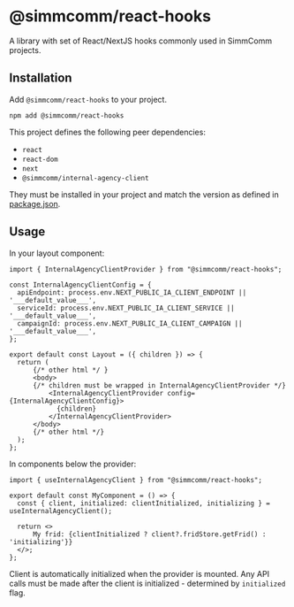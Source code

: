 # @simmcomm/react-hooks

A library with set of React/NextJS hooks commonly used in SimmComm projects.

## Installation

Add `@simmcomm/react-hooks` to your project.

```shell
npm add @simmcomm/react-hooks
```

This project defines the following peer dependencies:

- `react`
- `react-dom`
- `next`
- `@simmcomm/internal-agency-client`

They must be installed in your project and match the version as defined in [package.json](package.json).

## Usage

In your layout component:

```tsx
import { InternalAgencyClientProvider } from "@simmcomm/react-hooks";

const InternalAgencyClientConfig = {
  apiEndpoint: process.env.NEXT_PUBLIC_IA_CLIENT_ENDPOINT || '___default_value___',
  serviceId: process.env.NEXT_PUBLIC_IA_CLIENT_SERVICE || '___default_value___',
  campaignId: process.env.NEXT_PUBLIC_IA_CLIENT_CAMPAIGN || '___default_value___',
};

export default const Layout = ({ children }) => {
  return (
      {/* other html */ }
      <body>
      {/* children must be wrapped in InternalAgencyClientProvider */}
          <InternalAgencyClientProvider config={InternalAgencyClientConfig}>
            {children}
          </InternalAgencyClientProvider>
      </body>
      {/* other html */}
  );
};

```

In components below the provider:
```tsx
import { useInternalAgencyClient } from "@simmcomm/react-hooks";

export default const MyComponent = () => {
  const { client, initialized: clientInitialized, initializing } = useInternalAgencyClient();
  
  return <>
      My frid: {clientInitialized ? client?.fridStore.getFrid() : 'initializing'}}
  </>;
};

```

Client is automatically initialized when the provider is mounted.
Any API calls must be made after the client is initialized - determined by `initialized` flag.
